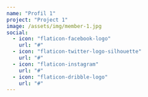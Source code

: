```yaml
---
name: "Profil 1"
project: "Project 1"
image: /assets/img/member-1.jpg
social:
  - icon: "flaticon-facebook-logo"
    url: "#"
  - icon: "flaticon-twitter-logo-silhouette"
    url: "#"
  - icon: "flaticon-instagram"
    url: "#"
  - icon: "flaticon-dribble-logo"
    url: "#"
---
```


